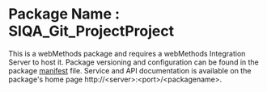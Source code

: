 # Package Name : SIQA_Git_ProjectProject
This is a webMethods package and requires a webMethods Integration Server to host it. Package versioning and configuration can be found in the package [manifest](./SIQA_Git_ProjectProject/manifest.v3) file. Service and API documentation is available on the package's home page http://&lt;server&gt;:&lt;port&gt;/&lt;packagename>.